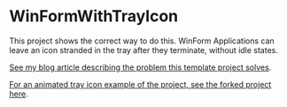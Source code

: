 # WinFormWithTrayIcon

This project shows the correct way to do this.  WinForm Applications can leave an icon stranded in the tray after they terminate, without idle states.

<a href="http://blog.bitsofgenius.com/?p=79" target="_blank">See my blog article describing the problem this template project solves</a>.

<a href="https://github.com/tekkies/WinFormWithAnimatedTrayIconSample" target="_blank">For an animated tray icon example of the project, see the forked project here</a>. 